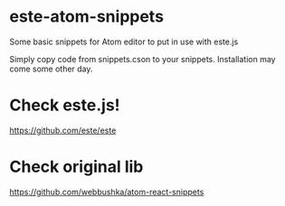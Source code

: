 # este-atom-snippets
Some basic snippets for Atom editor to put in use with este.js

Simply copy code from snippets.cson to your snippets. Installation may come some other day.

# Check este.js!
https://github.com/este/este

# Check original lib
https://github.com/webbushka/atom-react-snippets
